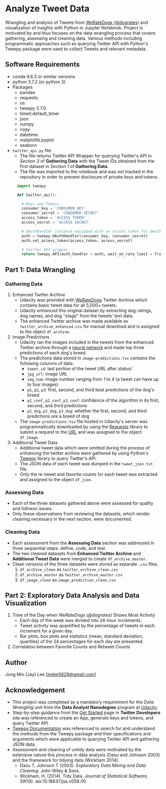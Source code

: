 # Analyze Tweet Data
Wrangling and analysis of Tweets from [WeRateDogs (@dogrates)](https://twitter.com/dog_rates) and visualization of insights with Python in Jupyter Notebook. Project is motivated by and thus focuses on the data wrangling process that covers gathering, assessing and cleaning data. Various methods including programmatic approaches such as querying Twitter API with Python's Tweepy package were used to collect Tweets and relevant metadata.

## Software Requirements
* conda 4.6.3 or similar versions
* python 3.7.2 (or python 3)
* Packages
  - pandas
  - requests
  - os
  - tweepy 3.7.0
  - timeit.default_timer
  - json
  - numpy
  - copy
  - datetime
  - matplotlib.pyplot
  - seaborn
* `twitter_api.py` file
  - The file returns Twitter API Wrapper for querying Twitter's API in _Section 3_ of __Gathering Data__ with the Tweet IDs obtained from the first dataset in _Section 1_ of __Gathering Data__.
  - The file was imported to the notebook and was not tracked in the repository in order to prevent disclosure of private keys and tokens.
  ```python
    import tweepy

    def twitter_api():

      # Keys and Tokens
      consumer_key = 'CONSUMER KEY'
      consumer_secret = 'CONSUMER SECRET'
      access_token = 'ACCESS TOKEN'
      access_secret = 'ACCESS SECRET'

      # OAuthHandler instance equipped with an access token for OAuth Authentication
      auth = tweepy.OAuthHandler(consumer_key, consumer_secret)
      auth.set_access_token(access_token, access_secret)

      # twitter API wrapper
      return tweepy.API(auth_handler = auth, wait_on_rate_limit = True, wait_on_rate_limit_notify = True)
  ```

## Part 1: Data Wrangling
### Gathering Data
1. Enhanced Twitter Archive
    * Udacity was provided with [WeRateDogs](https://twitter.com/dog_rates) Twitter Archive which contains basic tweet data for all 5,000+ tweets.
    * Udacity _enhanced_ this original dataset by extracting dog ratings, dog names, and dog "stage" from the tweets' text data.
    * The enhanced Twitter archive was made available as `twitter_archive_enhanced.csv` for manual download and is assigned to the object `df_archive`.
2. Image Predictions
    * Udacity ran the images included in the tweets from the enhanced Twitter archive through a [neural network](https://www.youtube.com/watch?v=2-Ol7ZB0MmU) and made top three predictions of each dog's breed.
    * The predictions data stored in `image-predictions.tsv` contains the following columns of data.
        - `tweet_id`: last portion of the tweet URL after _status/_
        - `jpg_url`: image URL
        - `img_num`: image number ranging from 1 to 4 (a tweet can have up to four images)
        - `p1`, `p2`, `p3`: first, second, and third best predictions of the dog's breed
        - `p1_conf`, `p2_conf`, `p3_conf`: confidence of the algorithm in its first, second, and third predictions
        - `p1_dog`, `p2_dog`, `p3_dog`: whether the first, second, and third predictions are a breed of dog
    * The `image-predictions.tsv` file hosted in Udacity's server was programmatically downloaded by using the [Requests](http://docs.python-requests.org/en/master/) library to submit a request to the [URL](https://d17h27t6h515a5.cloudfront.net/topher/2017/August/599fd2ad_image-predictions/image-predictions.tsv) and was assigned to the object `df_image`.
3. Additional Tweet Data
    * Additional tweet data which were omitted during the process of _enhancing_ the twitter archive were gathered by using Python's [Tweepy](http://www.tweepy.org/) library to query Twitter's API.
    * The JSON data of each tweet was dumped in the `tweet_json.txt` file.
    * Only the re-tweet and favorite counts for each tweet was extracted and assigned to the object `df_json`.

### Assessing Data
* Each of the three datasets gathered above were assessed for quality and tidiness issues.
* Only these observations from reviewing the datasets, which render cleaning necessary in the next section, were documented.

### Cleaning Data
* Each assessment from the __Assessing Data__ section was addressed in three sequential steps: define, code, and test.
* The two cleaned datasets from __Enhanced Twitter Archive__ and __Additional Tweet Data__ were merged to create `df_archive_master`.
* Clean versions of the three datasets were stored as separate `.csv` files.
  1. `df_archive_clean` as `twitter_archive_clean.csv`
  2. `df_archive_master` as `twitter_archive_master.csv`
  3. `df_image_clean` as `image_prediction_clean.csv`

## Part 2: Exploratory Data Analysis and Data Visualization
1. Time of the Day when _WeRateDogs (@dogrates)_ Shows Most Activity
    * Each day of the week was divided into 24-hour increments.
    * Tweet activity was quantified by the percentage of tweets in each increment for a given day.
    * Bar plots, box plots and statistics (mean, standard deviation, quartiles) of the 24 percentages for each day are presented.
2. Correlation between Favorite Counts and Retweet Counts

## Author
Jong Min (Jay) Lee [jmlee5629@gmail.com]

## Acknowledgement
* This project was completed as a mandatory requirement for the _Data Wrangling_ unit from the __Data Analyst Nanodegree__ program at [Udacity](https://www.udacity.com/).
* Step-by-step guidance from the [Get Started](https://developer.twitter.com/en/account/get-started) page in __Twitter Developers__ site was referenced to create an App, generate keys and tokens, and query Twitter API.
* [Tweepy Documentation](http://docs.tweepy.org/en/3.7.0/) was referenced to search for and understand the methods from the Tweepy package and their specifications and arguments which were applicable to querying Twitter API and gathering JSON data.
* Assessment and cleaning of untidy data were motivated by the extensive nature this process in data analysis (Dasu and Johnson 2003) and the framework for tidying data (Wickham 2014).
  - Dasu T, Johnson T (2003). _Exploratory Data Mining and Data Cleaning._ John Wiley & Sons.
  - Wickham, H. (2014). Tidy Data. _Journal of Statistical Software, 59_(10). doi:10.18637/jss.v059.i10
